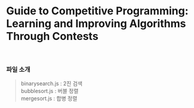 # Guide to Competitive Programming: Learning and Improving Algorithms Through Contests

<br>

### 파일 소개

> binarysearch.js : 2진 검색 <br>
> bubblesort.js : 버블 정렬 <br>
> mergesort.js : 합병 정렬 <br>

<br>
